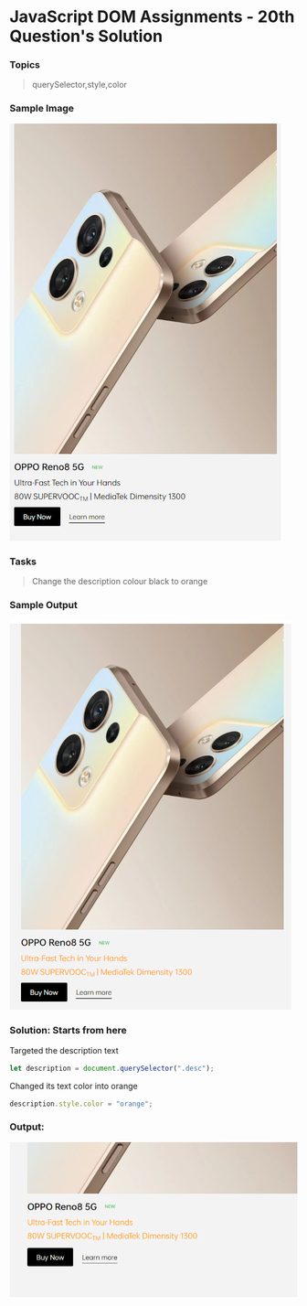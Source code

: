 # JavaScript DOM Assignments - 20th Question's Solution

### **Topics**
>querySelector,style,color

### **Sample Image**
![Sample image](./sample%20pics%20of%20dom%20assignments/Pic38.png)

### **Tasks** 
>Change the description colour black to orange

### **Sample Output**
![Sample Output](./sample%20pics%20of%20dom%20assignments/Pic39.png)

### **Solution:** Starts from here

Targeted the description text 

```javascript
let description = document.querySelector(".desc");
```

Changed its text color into orange
```javascript
description.style.color = "orange";
```


### **Output:**

![Output of 20 js dom ](./outputs%20photo%20of%20dom%20assignments/Output_20_js_dom.PNG)